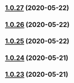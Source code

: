 ## [1.0.27](https://github.com/intellisysdcorp/covid-safe-paths/compare/1.0.26...1.0.27) (2020-05-22)



## [1.0.26](https://github.com/intellisysdcorp/covid-safe-paths/compare/1.0.25...1.0.26) (2020-05-22)



## [1.0.25](https://github.com/intellisysdcorp/covid-safe-paths/compare/1.0.24...1.0.25) (2020-05-22)



## [1.0.24](https://github.com/intellisysdcorp/covid-safe-paths/compare/1.0.23...1.0.24) (2020-05-21)



## [1.0.23](https://github.com/intellisysdcorp/covid-safe-paths/compare/1.0.22...1.0.23) (2020-05-21)



